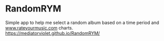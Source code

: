 # RandomRYM
Simple app to help me select a random album based on a time period and www.rateyourmusic.com charts.  
 https://mediatorviolet.github.io/RandomRYM/
